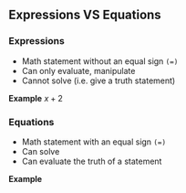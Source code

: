 ## Expressions VS Equations
### Expressions
- Math statement without an equal sign `(=)`
- Can only evaluate, manipulate
- Cannot solve (i.e. give a truth statement)

**Example**
$x+2$

### Equations
- Math statement with an equal sign `(=)`
- Can solve
- Can evaluate the truth of a statement

**Example**
